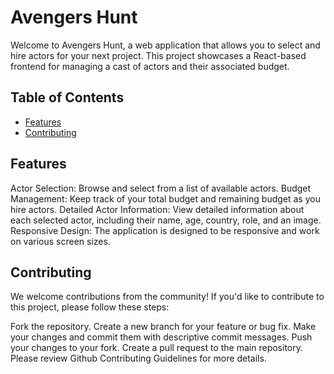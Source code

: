 # Avengers Hunt

Welcome to Avengers Hunt, a web application that allows you to select and hire actors for your next project. This project showcases a React-based frontend for managing a cast of actors and their associated budget.

## Table of Contents
- [Features](#features)
- [Contributing](#contributing)

## Features
Actor Selection: Browse and select from a list of available actors.
Budget Management: Keep track of your total budget and remaining budget as you hire actors.
Detailed Actor Information: View detailed information about each selected actor, including their name, age, country, role, and an image.
Responsive Design: The application is designed to be responsive and work on various screen sizes.

## Contributing
We welcome contributions from the community! If you'd like to contribute to this project, please follow these steps:

Fork the repository.
Create a new branch for your feature or bug fix.
Make your changes and commit them with descriptive commit messages.
Push your changes to your fork.
Create a pull request to the main repository.
Please review Github Contributing Guidelines for more details.

